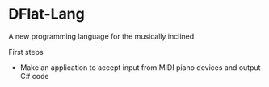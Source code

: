 # DFlat-Lang
A new programming language for the musically inclined.

First steps

  - Make an application to accept input from MIDI piano devices and output C# code
